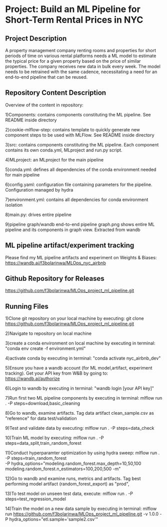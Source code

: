 # Project: Build an ML Pipeline for Short-Term Rental Prices in NYC

## Project Description

A property management company renting rooms and properties for short periods of 
time on various rental platforms needs a ML model to estimate the typical price for a given property based 
on the price of similar properties. The company receives new data in bulk every week. The model needs 
to be retrained with the same cadence, necessitating a need for an end-to-end pipeline that can be reused.

## Repository Content Description
Overview of the content in repository:

1)Components: contains components constituting the ML pipeline. See README inside directory

2)cookie-mlflow-step: contains template to quickly generate new component steps to be used with MLFlow. See README inside directory

3)src: contains components constituting the ML pipeline. Each component contains its own conda.yml, MLproject and run.py script.

4)MLproject: an MLproject for the main pipeline

5)conda.yml: defines all dependencies of the conda environment needed for main pipeline

6)config.yaml: configuration file containing parameters for the pipeline. Configuration managed by hydra

7)environment.yml: contains all dependencies for conda environment isolation

8)main.py: drives entire pipeline

9)pipeline graph/wandb end-to-end pipeline graph.png shows entire ML pipeline and its components in graph view. Extracted from wandb

## ML pipeline artifact/experiment tracking
Please find my ML pipeline artifacts and experiment on Weights & Biases: https://wandb.ai/f3bolarinwa/MLOps_nyc_airbnb

## Github Repository for Releases
https://github.com/f3bolarinwa/MLOps_project_ml_pipeline.git

## Running Files
1)Clone git repository on your local machine by executing:
git clone https://github.com/f3bolarinwa/MLOps_project_ml_pipeline.git

2)Navigate to repository on local machine

3)create a conda environment on local machine by executing in terminal:
"conda env create -f environment.yml"

4)activate conda by executing in terminal:
"conda activate nyc_airbnb_dev"

5)Ensure you have a wandb account (for ML model,artifact, experiment tracking). Get your API key from W&B by going to: https://wandb.ai/authorize

6)Login to wandb by executing in terminal:
"wandb login [your API key]"

7)Run first two ML pipeline components by executing in terminal:
mlflow run . -P steps=download,basic_cleaning

8)Go to wandb, examine artifacts. Tag data artifact clean_sample.csv as "reference" for data test/validation

9)Test and validate data by executing:
mlflow run . -P steps=data_check

10)Train ML model by executing:
mlflow run . -P steps=data_split,train_random_forest

11)Conduct hyperparamter optimization by using hydra sweep:
mlflow run . \
  -P steps=train_random_forest \
  -P hydra_options="modeling.random_forest.max_depth=10,50,100 modeling.random_forest.n_estimators=100,200,500 -m"

12)Go to wandb and examine runs, metrics and artifacts. Tag best performing model artifact (random_forest_export) as "prod",

13)To test model on unseen test data, execute:
mlflow run . -P steps=test_regression_model

14)Train the model on a new data sample by executing in terminal:
mlflow run https://github.com/f3bolarinwa/MLOps_project_ml_pipeline.git -v 1.0.0 -P hydra_options="etl.sample='sample2.csv'"
